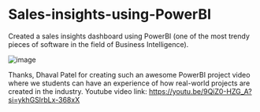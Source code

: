 # Sales-insights-using-PowerBI
Created a sales insights dashboard using PowerBI (one of the most trendy pieces of software in the field of Business Intelligence).  

![image](https://github.com/Yash-Akotkar/Sales-insights-using-PowerBI/assets/81569760/7dffd133-625a-4810-b2dd-b6d2a89b4ff7)

Thanks, Dhaval Patel for creating such an awesome PowerBI project video where we students can have an experience of how real-world projects are created in the industry.
Youtube video link: https://youtu.be/9QiZ0-HZG_A?si=ykhGSlrbLx-368xX 
